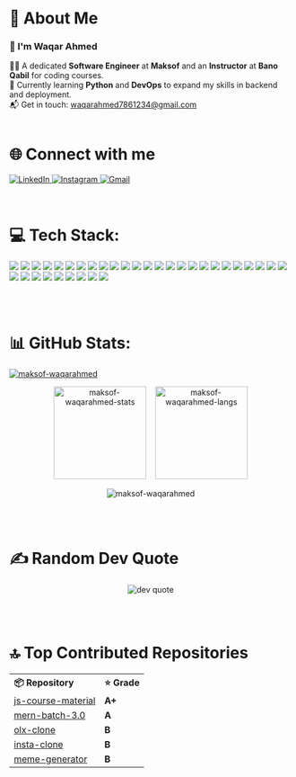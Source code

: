<h1>💫 About Me</h1>

<h3>👋 I'm Waqar Ahmed</h3>
  👨‍💻 A dedicated <strong>Software Engineer</strong> at <strong>Maksof</strong> and an <strong>Instructor</strong> at <strong>Bano Qabil</strong> for coding courses.<br />
  📘 Currently learning <strong>Python</strong> and <strong>DevOps</strong> to expand my skills in backend and deployment.<br />
  📬 Get in touch: <a href="mailto:waqarahmed7861234@gmail.com">waqarahmed7861234@gmail.com</a>
<br> <br>

<h1>🌐 Connect with me</h1> 

<p align="left">
  <a href="https://linkedin.com/in/waqarahmed" target="_blank">
    <img src="https://img.shields.io/badge/LinkedIn-blue?style=for-the-badge&logo=linkedin&logoColor=white" alt="LinkedIn" />
  </a>
  <a href="https://instagram.com/waqarahmed" target="_blank">
    <img src="https://img.shields.io/badge/Instagram-purple?style=for-the-badge&logo=instagram&logoColor=white" alt="Instagram" />
  </a>
  <a href="mailto:waqarahmed7861234@gmail.com">
    <img src="https://img.shields.io/badge/Gmail-red?style=for-the-badge&logo=gmail&logoColor=white" alt="Gmail" />
  </a>
</p>
<br>

<h1>💻 Tech Stack:</h1>

<p align="left">

<!-- Languages -->
<img src="https://img.shields.io/badge/HTML5-e34c26?style=for-the-badge&logo=html5&logoColor=white" />
<img src="https://img.shields.io/badge/CSS3-1572B6?style=for-the-badge&logo=css3&logoColor=white" />
<img src="https://img.shields.io/badge/JavaScript-F7DF1E?style=for-the-badge&logo=javascript&logoColor=black" />
<img src="https://img.shields.io/badge/TypeScript-3178C6?style=for-the-badge&logo=typescript&logoColor=white" />
<img src="https://img.shields.io/badge/C/C++-00599C?style=for-the-badge&logo=c%2B%2B&logoColor=white" />
<img src="https://img.shields.io/badge/Python-3776AB?style=for-the-badge&logo=python&logoColor=white" />

<!-- Backend -->
<img src="https://img.shields.io/badge/Node.js-339933?style=for-the-badge&logo=nodedotjs&logoColor=white" />
<img src="https://img.shields.io/badge/NestJS-E0234E?style=for-the-badge&logo=nestjs&logoColor=white" />
<img src="https://img.shields.io/badge/Express.js-000000?style=for-the-badge&logo=express&logoColor=white" />
<img src="https://img.shields.io/badge/TRPC-2596be?style=for-the-badge&logo=trpc&logoColor=white" />

<!-- Frontend Libraries -->
<img src="https://img.shields.io/badge/React-20232A?style=for-the-badge&logo=react&logoColor=61DAFB" />
<img src="https://img.shields.io/badge/Next.js-000000?style=for-the-badge&logo=nextdotjs&logoColor=white" />
<img src="https://img.shields.io/badge/React Native-61DAFB?style=for-the-badge&logo=react&logoColor=black" />
<img src="https://img.shields.io/badge/React Router-CA4245?style=for-the-badge&logo=reactrouter&logoColor=white" />
<img src="https://img.shields.io/badge/React Query-ff4154?style=for-the-badge&logo=reactquery&logoColor=white" />

<!-- UI Frameworks -->
<img src="https://img.shields.io/badge/Ant Design-0170FE?style=for-the-badge&logo=antdesign&logoColor=white" />
<img src="https://img.shields.io/badge/ShadCN-111827?style=for-the-badge&logo=tailwindcss&logoColor=white" />
<img src="https://img.shields.io/badge/MUI-007FFF?style=for-the-badge&logo=mui&logoColor=white" />
<img src="https://img.shields.io/badge/SASS-CC6699?style=for-the-badge&logo=sass&logoColor=white" />
<img src="https://img.shields.io/badge/Tailwind CSS-38B2AC?style=for-the-badge&logo=tailwindcss&logoColor=white" />

<!-- APIs & Auth -->
<img src="https://img.shields.io/badge/REST API-FF6F00?style=for-the-badge&logo=postman&logoColor=white" />
<img src="https://img.shields.io/badge/JWT-000000?style=for-the-badge&logo=jsonwebtokens&logoColor=white" />

<!-- DevOps & Tools -->
<img src="https://img.shields.io/badge/Git-F05032?style=for-the-badge&logo=git&logoColor=white" />
<img src="https://img.shields.io/badge/GitHub-181717?style=for-the-badge&logo=github&logoColor=white" />
<img src="https://img.shields.io/badge/GitHub Pages-121013?style=for-the-badge&logo=githubpages&logoColor=white" />
<img src="https://img.shields.io/badge/Jenkins-D24939?style=for-the-badge&logo=jenkins&logoColor=white" />
<img src="https://img.shields.io/badge/DevOps-1F6FEB?style=for-the-badge&logo=azuredevops&logoColor=white" />

<!-- Cloud & Hosting -->
<img src="https://img.shields.io/badge/Firebase-FFCA28?style=for-the-badge&logo=firebase&logoColor=black" />

<!-- Database -->
<img src="https://img.shields.io/badge/MongoDB-47A248?style=for-the-badge&logo=mongodb&logoColor=white" />
<img src="https://img.shields.io/badge/PostgreSQL-4169E1?style=for-the-badge&logo=postgresql&logoColor=white" />

<!-- Tools -->
<img src="https://img.shields.io/badge/Postman-FF6C37?style=for-the-badge&logo=postman&logoColor=white" />
<img src="https://img.shields.io/badge/Trello-0052CC?style=for-the-badge&logo=trello&logoColor=white" />
<img src="https://img.shields.io/badge/Socket.IO-010101?style=for-the-badge&logo=socketdotio&logoColor=white" />
<img src="https://img.shields.io/badge/OpenAI-412991?style=for-the-badge&logo=openai&logoColor=white" />

</p>
<br> <br>

<h1>📊 GitHub Stats:</h1>

<!-- Trophies -->
<p align="left">
  <a href="https://github.com/ryo-ma/github-profile-trophy">
    <img src="https://github-profile-trophy.vercel.app/?username=maksof-waqarahmed" alt="maksof-waqarahmed" />
  </a>
</p>

<!-- Stats & Languages in one line -->
<p align="center">
  <img height="165em" src="https://github-readme-stats.vercel.app/api?username=maksof-waqarahmed&show_icons=true&locale=en&theme=default" alt="maksof-waqarahmed-stats" />
  &nbsp;&nbsp;
  <img height="165em" src="https://github-readme-stats.vercel.app/api/top-langs/?username=maksof-waqarahmed&layout=compact&theme=default" alt="maksof-waqarahmed-langs" />
</p>

<!-- Streak in next line center -->
<p align="center">
  <img src="https://github-readme-streak-stats.herokuapp.com/?user=maksof-waqarahmed&" alt="maksof-waqarahmed" />
</p>
<br> <br>

<h1>✍️ Random Dev Quote</h1>
<p align="center">
  <img src="https://quotes-github-readme.vercel.app/api?type=horizontal&theme=tokyonight" alt="dev quote" />
</p>

<br> <br>

<h1>🔝 Top Contributed Repositories</h1>

<table align="center">
  <tr>
    <th align="left">📦 Repository</th>
    <th>⭐ Grade</th>
  </tr>
  <tr>
    <td><a href="https://github.com/waqarahmed-00/js-course-material">js-course-material</a></td>
    <td><strong>A+</strong></td>
  </tr>
  <tr>
    <td><a href="https://github.com/waqarahmed-00/mern-batch-3.0">mern-batch-3.0</a></td>
    <td><strong>A</strong></td>
  </tr>
  <tr>
    <td><a href="https://github.com/waqarahmed-00/olx-clone">olx-clone</a></td>
    <td><strong>B</strong></td>
  </tr>
  <tr>
    <td><a href="https://github.com/waqarahmed-00/insta-clone">insta-clone</a></td>
    <td><strong>B</strong></td>
  </tr>
  <tr>
    <td><a href="https://github.com/waqarahmed-00/meme-generator">meme-generator</a></td>
    <td><strong>B</strong></td>
  </tr>
</table>

